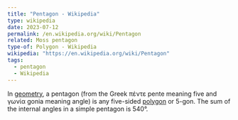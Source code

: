 ```yaml
---
title: "Pentagon - Wikipedia"
type: wikipedia
date: 2023-07-12
permalink: /en.wikipedia.org/wiki/Pentagon
related: Moss pentagon
type-of: Polygon - Wikipedia
wikipedia: "https://en.wikipedia.org/wiki/Pentagon"
tags:
  - pentagon
  - Wikipedia
---
```

In [geometry](/en.wikipedia.org/wiki/Geometry), a pentagon (from the Greek πέντε pente meaning five and γωνία gonia meaning angle) is any five-sided [polygon](/en.wikipedia.org/wiki/Polygon) or 5-gon. The sum of the internal angles in a simple pentagon is 540°.